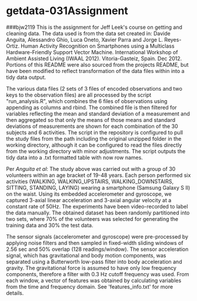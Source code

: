 # getdata-031Assignment
###bjw2119
This is the assignment for Jeff Leek's course on getting and cleaning data. The data used is from the data set created in: Davide Anguita, Alessandro Ghio, Luca Oneto, Xavier Parra and Jorge L. Reyes-Ortiz. Human Activity Recognition on Smartphones using a Multiclass Hardware-Friendly Support Vector Machine. International Workshop of Ambient Assisted Living (IWAAL 2012). Vitoria-Gasteiz, Spain. Dec 2012. Portions of this README were also sourced from the projects README, but have been modified to reflect transformation of the data files within into a tidy data output. 

The various data files (2 sets of 3 files of encoded observations and two keys to the observation files) are all processed by the script "run_analysis.R", which combines the 6 files of observations using appending as columns and rbind. The combined file is then filtered for variables reflecting the mean and standard deviation of a measurement and then aggregated so that only the means of those means and standard deviations of measurements are shown for each combination of the 30 subjects and 6 activities. The script in the repository is configured to pull the study files from the path including the original unzipped folder in the working directory, although it can be configured to read the files directly from the working directory with minor adjustments. The script outputs the tidy data into a .txt formatted table with now row names.

Per *Anguita et al*:
The study above was carried out with a group of 30 volunteers within an age bracket of 19-48 years. Each person performed six activities (WALKING, WALKING_UPSTAIRS, WALKING_DOWNSTAIRS, SITTING, STANDING, LAYING) wearing a smartphone (Samsung Galaxy S II) on the waist. Using its embedded accelerometer and gyroscope, we captured 3-axial linear acceleration and 3-axial angular velocity at a constant rate of 50Hz. The experiments have been video-recorded to label the data manually. The obtained dataset has been randomly partitioned into two sets, where 70% of the volunteers was selected for generating the training data and 30% the test data. 

The sensor signals (accelerometer and gyroscope) were pre-processed by applying noise filters and then sampled in fixed-width sliding windows of 2.56 sec and 50% overlap (128 readings/window). The sensor acceleration signal, which has gravitational and body motion components, was separated using a Butterworth low-pass filter into body acceleration and gravity. The gravitational force is assumed to have only low frequency components, therefore a filter with 0.3 Hz cutoff frequency was used. From each window, a vector of features was obtained by calculating variables from the time and frequency domain. See 'features_info.txt' for more details. 


